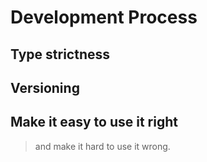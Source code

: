 # Development Process

## Type strictness

## Versioning

## Make it easy to use it right

> and make it hard to use it wrong.

